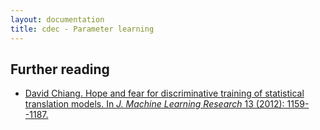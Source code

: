 ```yaml
---
layout: documentation
title: cdec - Parameter learning
---
```


## Further reading
* [David Chiang. Hope and fear for discriminative training of statistical translation models. In *J. Machine Learning Research* 13 (2012): 1159--1187.](http://www.isi.edu/~chiang/papers/chiang-jmlr12.pdf)
